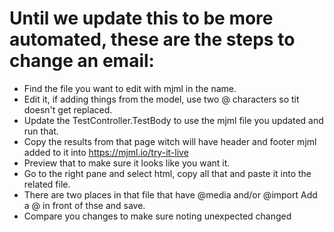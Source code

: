 # Until we update this to be more automated, these are the steps to change an email:
* Find the file you want to edit with mjml in the name.
* Edit it, if adding things from the model, use two @ characters so tit doesn't get replaced.
* Update the TestController.TestBody to use the mjml file you updated and run that.
* Copy the results from that page witch will have header and footer mjml added to it into https://mjml.io/try-it-live
* Preview that to make sure it looks like you want it.
* Go to the right pane and select html, copy all that and paste it into the related file.
* There are two places in that file that have @media and/or @import Add a @ in front of thse and save.
* Compare you changes to make sure noting unexpected changed
